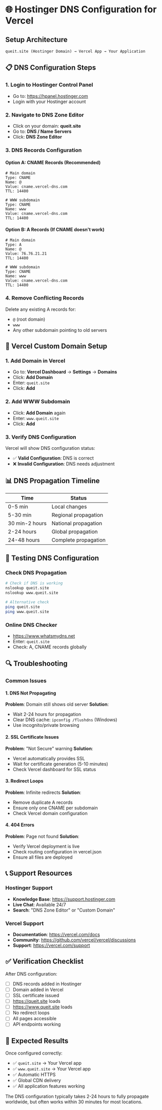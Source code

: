 # 🌐 Hostinger DNS Configuration for Vercel

## Setup Architecture
```
queit.site (Hostinger Domain) → Vercel App → Your Application
```

## 📋 DNS Configuration Steps

### 1. Login to Hostinger Control Panel
- Go to: https://hpanel.hostinger.com
- Login with your Hostinger account

### 2. Navigate to DNS Zone Editor
- Click on your domain: **queit.site**
- Go to: **DNS / Name Servers**
- Click: **DNS Zone Editor**

### 3. DNS Records Configuration

#### Option A: CNAME Records (Recommended)
```dns
# Main domain
Type: CNAME
Name: @
Value: cname.vercel-dns.com
TTL: 14400

# WWW subdomain
Type: CNAME
Name: www
Value: cname.vercel-dns.com
TTL: 14400
```

#### Option B: A Records (If CNAME doesn't work)
```dns
# Main domain
Type: A
Name: @
Value: 76.76.21.21
TTL: 14400

# WWW subdomain
Type: CNAME
Name: www
Value: cname.vercel-dns.com
TTL: 14400
```

### 4. Remove Conflicting Records
Delete any existing A records for:
- `@` (root domain)
- `www`
- Any other subdomain pointing to old servers

## 🔧 Vercel Custom Domain Setup

### 1. Add Domain in Vercel
- Go to: **Vercel Dashboard** → **Settings** → **Domains**
- Click: **Add Domain**
- Enter: `queit.site`
- Click: **Add**

### 2. Add WWW Subdomain
- Click: **Add Domain** again
- Enter: `www.queit.site`
- Click: **Add**

### 3. Verify DNS Configuration
Vercel will show DNS configuration status:
- ✅ **Valid Configuration**: DNS is correct
- ❌ **Invalid Configuration**: DNS needs adjustment

## 📊 DNS Propagation Timeline

| Time | Status |
|------|--------|
| 0-5 min | Local changes |
| 5-30 min | Regional propagation |
| 30 min-2 hours | National propagation |
| 2-24 hours | Global propagation |
| 24-48 hours | Complete propagation |

## 🧪 Testing DNS Configuration

### Check DNS Propagation
```bash
# Check if DNS is working
nslookup queit.site
nslookup www.queit.site

# Alternative check
ping queit.site
ping www.queit.site
```

### Online DNS Checker
- https://www.whatsmydns.net
- Enter: `queit.site`
- Check: A, CNAME records globally

## 🔍 Troubleshooting

### Common Issues

#### 1. DNS Not Propagating
**Problem**: Domain still shows old server
**Solution**: 
- Wait 2-24 hours for propagation
- Clear DNS cache: `ipconfig /flushdns` (Windows)
- Use incognito/private browsing

#### 2. SSL Certificate Issues
**Problem**: "Not Secure" warning
**Solution**:
- Vercel automatically provides SSL
- Wait for certificate generation (5-10 minutes)
- Check Vercel dashboard for SSL status

#### 3. Redirect Loops
**Problem**: Infinite redirects
**Solution**:
- Remove duplicate A records
- Ensure only one CNAME per subdomain
- Check Vercel domain configuration

#### 4. 404 Errors
**Problem**: Page not found
**Solution**:
- Verify Vercel deployment is live
- Check routing configuration in vercel.json
- Ensure all files are deployed

## 📞 Support Resources

### Hostinger Support
- **Knowledge Base**: https://support.hostinger.com
- **Live Chat**: Available 24/7
- **Search**: "DNS Zone Editor" or "Custom Domain"

### Vercel Support
- **Documentation**: https://vercel.com/docs
- **Community**: https://github.com/vercel/vercel/discussions
- **Support**: https://vercel.com/support

## ✅ Verification Checklist

After DNS configuration:
- [ ] DNS records added in Hostinger
- [ ] Domain added in Vercel
- [ ] SSL certificate issued
- [ ] https://queit.site loads
- [ ] https://www.queit.site loads
- [ ] No redirect loops
- [ ] All pages accessible
- [ ] API endpoints working

## 🎯 Expected Results

Once configured correctly:
- ✅ `queit.site` → Your Vercel app
- ✅ `www.queit.site` → Your Vercel app
- ✅ Automatic HTTPS
- ✅ Global CDN delivery
- ✅ All application features working

The DNS configuration typically takes 2-24 hours to fully propagate worldwide, but often works within 30 minutes for most locations.